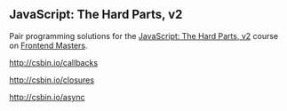 ## JavaScript: The Hard Parts, v2

Pair programming solutions for the [JavaScript: The Hard Parts, v2](https://frontendmasters.com/courses/javascript-hard-parts-v2/) course on [Frontend Masters](https://frontendmasters.com/).

http://csbin.io/callbacks

http://csbin.io/closures

http://csbin.io/async